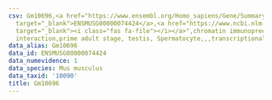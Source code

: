 ```yaml
---
csv: Gm10696,<a href="https://www.ensembl.org/Homo_sapiens/Gene/Summary?db=core;g=ENSMUSG00000074424"
  target="_blank">ENSMUSG00000074424</a>,<a href="https://www.ncbi.nlm.nih.gov/pubmed/25450459"
  target="_blank"><i class="fas fa-file"></i></a>",chromatin immunoprecipitation assay,direct
  interaction,prime adult stage, testis, Spermatocyte,,,transcriptional regulation,
data_alias: Gm10696
data_id: ENSMUSG00000074424
data_numevidence: 1
data_species: Mus musculus
data_taxid: '10090'
title: Gm10696
---
```

